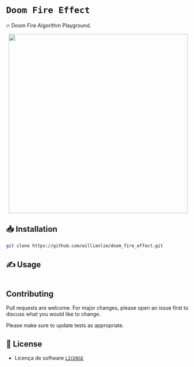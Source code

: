 # `Doom Fire Effect`

🔥 Doom Fire Algorithm Playground.

<p align="center">
  <a href="https://willianlim.github.io/doom_fire_effect/">
    <img src="https://github.com/willianlim/doom_fire_effect/blob/main/assets/imgs/doom_fire_effect.gif?raw=true" width="490">
  </a>
</p>

## 📥 Installation

```bash
git clone https://github.com/willianlim/doom_fire_effect.git
```

## ✍ Usage

```bash

```


## Contributing
Pull requests are welcome. For major changes, please open an issue first to discuss what you would like to change.

Please make sure to update tests as appropriate.

## 📝 License
- Licença de software [`LICENSE`](https://github.com/willianlim/doom_fire_effect/blob/main/LICENSE)
